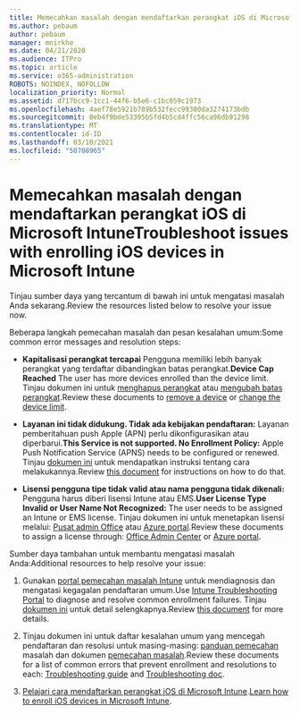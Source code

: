 ```yaml
---
title: Memecahkan masalah dengan mendaftarkan perangkat iOS di Microsoft Intune
ms.author: pebaum
author: pebaum
manager: mnirkhe
ms.date: 04/21/2020
ms.audience: ITPro
ms.topic: article
ms.service: o365-administration
ROBOTS: NOINDEX, NOFOLLOW
localization_priority: Normal
ms.assetid: d717bcc9-1cc1-44f6-b5e6-c1bc059c1973
ms.openlocfilehash: 4aef78e5921b789b532fecc99380da3274173bdb
ms.sourcegitcommit: 0eb4f9bde53395b5fd4b5cd4ffc56ca96db91298
ms.translationtype: MT
ms.contentlocale: id-ID
ms.lasthandoff: 03/10/2021
ms.locfileid: "50708965"
---
```

# <a name="troubleshoot-issues-with-enrolling-ios-devices-in-microsoft-intune"></a><span data-ttu-id="19ca3-102">Memecahkan masalah dengan mendaftarkan perangkat iOS di Microsoft Intune</span><span class="sxs-lookup"><span data-stu-id="19ca3-102">Troubleshoot issues with enrolling iOS devices in Microsoft Intune</span></span>

<span data-ttu-id="19ca3-103">Tinjau sumber daya yang tercantum di bawah ini untuk mengatasi masalah Anda sekarang.</span><span class="sxs-lookup"><span data-stu-id="19ca3-103">Review the resources listed below to resolve your issue now.</span></span> 
  
<span data-ttu-id="19ca3-104">Beberapa langkah pemecahan masalah dan pesan kesalahan umum:</span><span class="sxs-lookup"><span data-stu-id="19ca3-104">Some common error messages and resolution steps:</span></span>
  
- <span data-ttu-id="19ca3-105">**Kapitalisasi perangkat tercapai** Pengguna memiliki lebih banyak perangkat yang terdaftar dibandingkan batas perangkat.</span><span class="sxs-lookup"><span data-stu-id="19ca3-105">**Device Cap Reached** The user has more devices enrolled than the device limit.</span></span> <span data-ttu-id="19ca3-106">Tinjau dokumen ini untuk [menghapus perangkat](https://docs.microsoft.com/intune/devices-wipe) atau [mengubah batas perangkat](https://docs.microsoft.com/intune/enrollment-restrictions-set#set-device-limit-restrictions).</span><span class="sxs-lookup"><span data-stu-id="19ca3-106">Review these documents to [remove a device](https://docs.microsoft.com/intune/devices-wipe) or [change the device limit](https://docs.microsoft.com/intune/enrollment-restrictions-set#set-device-limit-restrictions).</span></span>
    
- <span data-ttu-id="19ca3-107">**Layanan ini tidak didukung. Tidak ada kebijakan pendaftaran:** Layanan pemberitahuan push Apple (APN) perlu dikonfigurasikan atau diperbarui.</span><span class="sxs-lookup"><span data-stu-id="19ca3-107">**This Service is not supported. No Enrollment Policy:** Apple Push Notification Service (APNS) needs to be configured or renewed.</span></span> <span data-ttu-id="19ca3-108">Tinjau [dokumen ini](https://docs.microsoft.com/intune/apple-mdm-push-certificate-get) untuk mendapatkan instruksi tentang cara melakukannya.</span><span class="sxs-lookup"><span data-stu-id="19ca3-108">Review [this document](https://docs.microsoft.com/intune/apple-mdm-push-certificate-get) for instructions on how to do that.</span></span> 
    
- <span data-ttu-id="19ca3-109">**Lisensi pengguna tipe tidak valid atau nama pengguna tidak dikenali:** Pengguna harus diberi lisensi Intune atau EMS.</span><span class="sxs-lookup"><span data-stu-id="19ca3-109">**User License Type Invalid or User Name Not Recognized:** The user needs to be assigned an Intune or EMS license.</span></span> <span data-ttu-id="19ca3-110">Tinjau dokumen ini untuk menetapkan lisensi melalui: [Pusat admin Office](https://docs.microsoft.com/intune/licenses-assign) atau [Azure portal](https://docs.microsoft.com/azure/active-directory/license-users-groups).</span><span class="sxs-lookup"><span data-stu-id="19ca3-110">Review these documents to assign a license through: [Office Admin Center](https://docs.microsoft.com/intune/licenses-assign) or [Azure portal](https://docs.microsoft.com/azure/active-directory/license-users-groups).</span></span>
    
<span data-ttu-id="19ca3-111">Sumber daya tambahan untuk membantu mengatasi masalah Anda:</span><span class="sxs-lookup"><span data-stu-id="19ca3-111">Additional resources to help resolve your issue:</span></span>
  
1. <span data-ttu-id="19ca3-112">Gunakan [portal pemecahan masalah Intune](https://devicemanagement.microsoft.com/#blade/Microsoft_Intune_DeviceSettings/TroubleshootBlade) untuk mendiagnosis dan mengatasi kegagalan pendaftaran umum.</span><span class="sxs-lookup"><span data-stu-id="19ca3-112">Use [Intune Troubleshooting Portal](https://devicemanagement.microsoft.com/#blade/Microsoft_Intune_DeviceSettings/TroubleshootBlade) to diagnose and resolve common enrollment failures.</span></span> <span data-ttu-id="19ca3-113">Tinjau [dokumen ini](https://docs.microsoft.com/intune/help-desk-operators) untuk detail selengkapnya.</span><span class="sxs-lookup"><span data-stu-id="19ca3-113">Review [this document](https://docs.microsoft.com/intune/help-desk-operators) for more details.</span></span> 
    
2. <span data-ttu-id="19ca3-114">Tinjau dokumen ini untuk daftar kesalahan umum yang mencegah pendaftaran dan resolusi untuk masing-masing: [panduan pemecahan](https://support.microsoft.com/help/4039809/troubleshooting-ios-device-enrollment-in-intune) masalah dan dokumen [pemecahan masalah](https://docs.microsoft.com/troubleshoot/mem/intune/troubleshoot-device-enrollment-in-intune).</span><span class="sxs-lookup"><span data-stu-id="19ca3-114">Review these documents for a list of common errors that prevent enrollment and resolutions to each: [Troubleshooting guide](https://support.microsoft.com/help/4039809/troubleshooting-ios-device-enrollment-in-intune) and [Troubleshooting doc](https://docs.microsoft.com/troubleshoot/mem/intune/troubleshoot-device-enrollment-in-intune).</span></span>
    
3. <span data-ttu-id="19ca3-115">[Pelajari cara mendaftarkan perangkat iOS di Microsoft Intune](https://docs.microsoft.com/intune/ios-enroll).</span><span class="sxs-lookup"><span data-stu-id="19ca3-115">[Learn how to enroll iOS devices in Microsoft Intune](https://docs.microsoft.com/intune/ios-enroll).</span></span>
    

